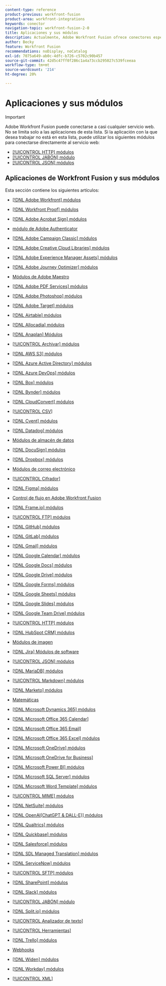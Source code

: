 ```yaml
---
content-type: reference
product-previous: workfront-fusion
product-area: workfront-integrations
keywords: conector
navigation-topic: workfront-fusion-2-0
title: Aplicaciones y sus módulos
description: Actualmente, Adobe Workfront Fusion ofrece conectores específicos para las aplicaciones de esta lista. Si la aplicación con la que desea trabajar no está en esta lista, puede conectarse a ella mediante los módulos HTTP, SOAP o JSON.
author: Becky
feature: Workfront Fusion
recommendations: noDisplay, noCatalog
exl-id: 7075a649-ab0c-4dfc-b726-c5702c90b457
source-git-commit: 42d5c47ff0f286c1a4a73ccb295027c539fceeaa
workflow-type: tm+mt
source-wordcount: '214'
ht-degree: 20%

---
```


# Aplicaciones y sus módulos

>[!IMPORTANT]
>
>Adobe Workfront Fusion puede conectarse a casi cualquier servicio web. No se limita solo a las aplicaciones de esta lista. Si la aplicación con la que desea trabajar no está en esta lista, puede utilizar los siguientes módulos para conectarse directamente al servicio web:
>
>* [[!UICONTROL HTTP] módulos](../../workfront-fusion/apps-and-their-modules/http-modules/http-modules-1.md)
>* [[!UICONTROL JABÓN] módulo](../../workfront-fusion/apps-and-their-modules/soap-module.md)
>* [[!UICONTROL JSON] módulos](../../workfront-fusion/apps-and-their-modules/json-modules.md)
>

## Aplicaciones de Workfront Fusion y sus módulos

Esta sección contiene los siguientes artículos:

* [[!DNL Adobe Workfront] módulos](../../workfront-fusion/apps-and-their-modules/workfront-modules.md)
* [[!DNL Workfront Proof] módulos](../../workfront-fusion/apps-and-their-modules/workfront-proof-modules.md)
* [[!DNL Adobe Acrobat Sign] módulos](../../workfront-fusion/apps-and-their-modules/adobe-sign-modules.md)
* [módulo de Adobe Authenticator](/help/quicksilver/workfront-fusion/apps-and-their-modules/adobe-authenticator-modules.md)
* [[!DNL Adobe Campaign Classic] módulos](../../workfront-fusion/apps-and-their-modules/adobe-campaign-classic-connector.md)
* [[!DNL Adobe Creative Cloud Libraries] módulos](../../workfront-fusion/apps-and-their-modules/creative-cloud-libraries-modules.md)
* [[!DNL Adobe Experience Manager Assets] módulos](../../workfront-fusion/apps-and-their-modules/aem-assets-modules.md)
* [[!DNL Adobe Journey Optimizer] módulos](../../workfront-fusion/apps-and-their-modules/adobe-journey-optimizer-modules.md)
* [Módulos de Adobe Maestro](/help/quicksilver/workfront-fusion/apps-and-their-modules/maestro-modules.md)
* [[!DNL Adobe PDF Services] módulos](../../workfront-fusion/apps-and-their-modules/pdf-modules.md)
* [[!DNL Adobe Photoshop] módulos](../../workfront-fusion/apps-and-their-modules/adobe-photoshop-modules.md)
* [[!DNL Adobe Target] módulos](../../workfront-fusion/apps-and-their-modules/adobe-target-modules.md)
* [[!DNL Airtable] módulos](../../workfront-fusion/apps-and-their-modules/airtable-modules.md)
* [[!DNL Allocadia] módulos](../../workfront-fusion/apps-and-their-modules/allocadia-modules.md)
* [[!DNL Anaplan] Módulos](../../workfront-fusion/apps-and-their-modules/anaplan-modules.md)
* [[!UICONTROL Archivar] módulos](../../workfront-fusion/apps-and-their-modules/archive-modules.md)
* [[!DNL AWS S3] módulos](../../workfront-fusion/apps-and-their-modules/aws-s3-modules.md)
* [[!DNL Azure Active Directory] módulos](../../workfront-fusion/apps-and-their-modules/azure-ad-modules.md)
* [[!DNL Azure DevOps] módulos](../../workfront-fusion/apps-and-their-modules/azure-dev-ops.md)

  <!--
  <li data-mc-conditions="QuicksilverOrClassic.Draft mode"><a href="../../workfront-fusion/apps-and-their-modules/barcodes.md" class="MCXref xref" xrefformat="{para}">Barcodes</a> </li>
  -->

* [[!DNL Box] módulos](../../workfront-fusion/apps-and-their-modules/box-modules.md)
* [[!DNL Bynder] módulos](../../workfront-fusion/apps-and-their-modules/bynder-modules.md)
* [[!DNL CloudConvert] módulos](../../workfront-fusion/apps-and-their-modules/cloud-convert-modules.md)

  <!--
  <li data-mc-conditions="QuicksilverOrClassic.Draft mode"><a href="../../workfront-fusion/apps-and-their-modules/converter-modules.md" class="MCXref xref" xrefformat="{para}">Converter</a> (More information coming soon)</li>
  -->

* [[!UICONTROL CSV]](../../workfront-fusion/apps-and-their-modules/csv.md)
* [[!DNL Cvent] módulos](../../workfront-fusion/apps-and-their-modules/cvent-modules.md)
* [[!DNL Datadog] módulos](../../workfront-fusion/apps-and-their-modules/datadog-modules.md)
* [Módulos de almacén de datos](../../workfront-fusion/apps-and-their-modules/data-store-modules.md)
* [[!DNL DocuSign] módulos](../../workfront-fusion/apps-and-their-modules/docusign-modules.md)
* [[!DNL Dropbox] módulos](../../workfront-fusion/apps-and-their-modules/dropbox-modules.md)

  <!--
  <li data-mc-conditions="QuicksilverOrClassic.Draft mode"><a href="../../workfront-fusion/apps-and-their-modules/egnyte-modules.md" class="MCXref xref" xrefformat="{para}">Egnyte modules</a> </li>
  -->

* [Módulos de correo electrónico](../../workfront-fusion/apps-and-their-modules/email-modules.md)
* [[!UICONTROL Cifrador]](../../workfront-fusion/apps-and-their-modules/encryptor-modules.md)
* [[!DNL Figma] módulos](../../workfront-fusion/apps-and-their-modules/figma-modules.md)
* [Control de flujo en Adobe Workfront Fusion](../../workfront-fusion/apps-and-their-modules/flow-control.md)
* [[!DNL Frame.io] módulos](../../workfront-fusion/apps-and-their-modules/frame-io-modules.md)
* [[!UICONTROL FTP] módulos](../../workfront-fusion/apps-and-their-modules/ftp-modules.md)
* [[!DNL GitHub] módulos](../../workfront-fusion/apps-and-their-modules/github.md)
* [[!DNL GitLab] módulos](../../workfront-fusion/apps-and-their-modules/gitlab-modules.md)
* [[!DNL Gmail] módulos](../../workfront-fusion/apps-and-their-modules/gmail-modules.md)
* [[!DNL Google Calendar] módulos](../../workfront-fusion/apps-and-their-modules/google-calendar-modules.md)
* [[!DNL Google Docs] módulos](../../workfront-fusion/apps-and-their-modules/google-docs-modules.md)
* [[!DNL Google Drive] módulos](../../workfront-fusion/apps-and-their-modules/google-drive-modules.md)
* [[!DNL Google Forms] módulos](../../workfront-fusion/apps-and-their-modules/google-forms-modules.md)
* [[!DNL Google Sheets] módulos](../../workfront-fusion/apps-and-their-modules/google-sheets-modules.md)
* [[!DNL Google Slides] módulos](../../workfront-fusion/apps-and-their-modules/google-slides-modules.md)
* [[!DNL Google Team Drive] módulos](../../workfront-fusion/apps-and-their-modules/google-team-drive-modules.md)
* [[!UICONTROL HTTP] módulos](../../workfront-fusion/apps-and-their-modules/http-modules/http-modules-1.md)
* [[!DNL HubSpot CRM] módulos](../../workfront-fusion/apps-and-their-modules/hubspot-crm-modules.md)
* [Módulos de imagen](../../workfront-fusion/apps-and-their-modules/image-module.md)

<!--
  <li data-mc-conditions="QuicksilverOrClassic.Draft mode"><a href="../../workfront-fusion/apps-and-their-modules/iso-modules.md" class="MCXref xref" xrefformat="{para}">ISO modules</a> </li>
  -->

* [[!DNL Jira] Módulos de software](../../workfront-fusion/apps-and-their-modules/jira-software-modules.md)
* [[!UICONTROL JSON] módulos](../../workfront-fusion/apps-and-their-modules/json-modules.md)

  <!--
  <li data-mc-conditions="QuicksilverOrClassic.Draft mode"><a href="../../workfront-fusion/apps-and-their-modules/mailchimp-modules.md" class="MCXref xref" xrefformat="{para}">MailChimp modules</a> </li>
  -->

* [[!DNL MariaDB] módulos](../../workfront-fusion/apps-and-their-modules/mariadb-modules.md)
* [[!UICONTROL Markdown] módulos](../../workfront-fusion/apps-and-their-modules/markdown-modules.md)
* [[!DNL Marketo] módulos](../../workfront-fusion/apps-and-their-modules/marketo-modules.md)
* [Matemáticas](../../workfront-fusion/apps-and-their-modules/math-module.md)
* [[!DNL Microsoft Dynamics 365] módulos](../../workfront-fusion/apps-and-their-modules/microsoft-dynamics-365-modules.md)
* [[!DNL Microsoft Office 365 Calendar]](../../workfront-fusion/apps-and-their-modules/microsoft-365-calendar-modules.md)
* [[!DNL Microsoft Office 365 Email]](../../workfront-fusion/apps-and-their-modules/microsoft-365-email-modules.md)
* [[!DNL Microsoft Office 365 Excel] módulos](../../workfront-fusion/apps-and-their-modules/microsoft-365-excel-modules.md)
* [[!DNL Microsoft OneDrive] módulos](../../workfront-fusion/apps-and-their-modules/microsoft-onedrive-modules.md)
* [[!DNL Microsoft OneDrive for Business]](../../workfront-fusion/apps-and-their-modules/microsoft-onedrive-for-business-modules.md)
* [[!DNL Microsoft Power BI] módulos](../../workfront-fusion/apps-and-their-modules/powerbi-modules.md)
* [[!DNL Microsoft SQL Server] módulos](../../workfront-fusion/apps-and-their-modules/microsoft-sql-server-modules.md)
* [[!DNL Microsoft Word Template] módulos](../../workfront-fusion/apps-and-their-modules/microsoft-word-templates-modules.md)
* [[!UICONTROL MIME] módulos](../../workfront-fusion/apps-and-their-modules/mime.md)
* [[!DNL NetSuite] módulos](../../workfront-fusion/apps-and-their-modules/netsuite.md)
* [[!DNL OpenAI(ChatGPT & DALL-E)] módulos](../../workfront-fusion/apps-and-their-modules/openai-chatgpt-modules.md)
* [[!DNL Qualtrics] módulos](../../workfront-fusion/apps-and-their-modules/qualtrics-modules.md)
* [[!DNL Quickbase] módulos](../../workfront-fusion/apps-and-their-modules/quickbase-modules.md)
* [[!DNL Salesforce] módulos](../../workfront-fusion/apps-and-their-modules/salesforce-modules.md)
* [[!DNL SDL Managed Translation] módulos](../../workfront-fusion/apps-and-their-modules/sdl-managed-translation-modules.md)
* [[!DNL ServiceNow] módulos](../../workfront-fusion/apps-and-their-modules/servicenow-modules.md)
* [[!UICONTROL SFTP] módulos](../../workfront-fusion/apps-and-their-modules/sftp.md)
* [[!DNL SharePoint] módulos](../../workfront-fusion/apps-and-their-modules/sharepoint-modules.md)
* [[!DNL Slack] módulos](../../workfront-fusion/apps-and-their-modules/slack-modules.md)
* [[!UICONTROL JABÓN] módulo](../../workfront-fusion/apps-and-their-modules/soap-module.md)
* [[!DNL Split.io] módulos](../../workfront-fusion/apps-and-their-modules/split-io-modules.md)
* [[!UICONTROL Analizador de texto]](../../workfront-fusion/apps-and-their-modules/text-parser.md)
* [[!UICONTROL Herramientas]](../../workfront-fusion/apps-and-their-modules/tools-modules.md)
* [[!DNL Trello] módulos](../../workfront-fusion/apps-and-their-modules/trello-modules.md)
* [Webhooks](../../workfront-fusion/apps-and-their-modules/webhooks-updated.md)
* [[!DNL Widen] módulos](../../workfront-fusion/apps-and-their-modules/widen-modules.md)
* [[!DNL Workday] módulos](../../workfront-fusion/apps-and-their-modules/workday-modules.md)
* [[!UICONTROL XML]](../../workfront-fusion/apps-and-their-modules/xml-modules.md)
